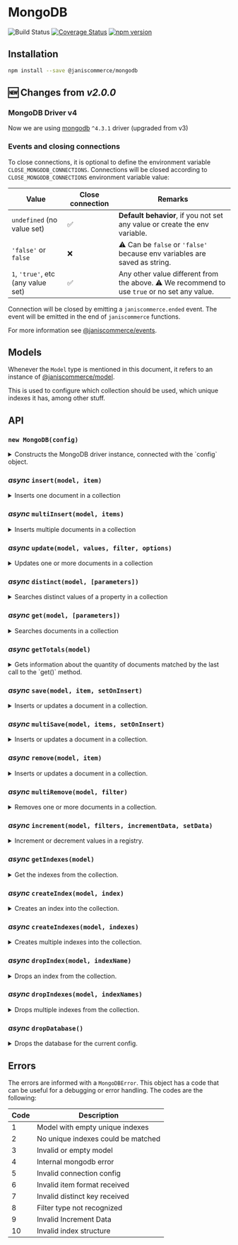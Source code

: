 
# MongoDB

![Build Status](https://github.com/janis-commerce/mongodb/workflows/Build%20Status/badge.svg)
[![Coverage Status](https://coveralls.io/repos/github/janis-commerce/mongodb/badge.svg?branch=master)](https://coveralls.io/github/janis-commerce/mongodb?branch=master)
[![npm version](https://badge.fury.io/js/%40janiscommerce%2Fmongodb.svg)](https://www.npmjs.com/package/@janiscommerce/mongodb)

## Installation

```sh
npm install --save @janiscommerce/mongodb
```

## :new: Changes from _v2.0.0_

### MongoDB Driver v4

Now we are using [mongodb](https://www.npmjs.com/package/mongodb) `^4.3.1` driver (upgraded from v3)

### Events and closing connections

To close connections, it is optional to define the environment variable `CLOSE_MONGODB_CONNECTIONS`.
Connections will be closed according to `CLOSE_MONGODB_CONNECTIONS` environment variable value:

| Value | Close connection | Remarks |
|-------|------------------|---------|
| `undefined` (no value set) | :white_check_mark: | **Default behavior**, if you not set any value or create the env variable. |
| `'false'` or `false` | :x: | :warning: Can be `false` or `'false'` because env variables are saved as string. |
| `1`, `'true'`, etc (any value set) | :white_check_mark: | Any other value different from the above. :warning:  We recommend to use `true` or no set any value. |

Connection will be closed by emitting a `janiscommerce.ended` event. The event will be emitted in the end of `janiscommerce` functions.

For more information see [@janiscommerce/events](https://www.npmjs.com/package/@janiscommerce/events).

## Models
Whenever the `Model` type is mentioned in this document, it refers to an instance of [@janiscommerce/model](https://www.npmjs.com/package/@janiscommerce/model).

This is used to configure which collection should be used, which unique indexes it has, among other stuff.

## API

### `new MongoDB(config)`

<details>

<summary>Constructs the MongoDB driver instance, connected with the `config` object.</summary>

**Properties:**

- host `String` (optional): MongoDB host, default: `localhost`
- protocol `String` (optional): host protocol, default: `mongodb://`
- port `Number` (optional): host port, default none
- user `String` (optional): host username, default none
- password `String` (optional): host user password, default none
- database `String` **(required)**: MongoDB database
- limit `Number` (optional): Default limit for `get`/`getTotals` operations, default: `500`

**Usage:**
```js
const MongoDB = require('@janiscommerce/mongodb');

const Model = require('./myModel');

const mongo = new MongoDB({
   protocol: 'mongodb://',
   host: 'localhost',
   port: 27017
   user: 'some-user',
   password: 'super-secure-password',
   database: 'great-database'
});

const model = new Model();

// await mongo.[methodName](model);
```

</details>

### ***async*** `insert(model, item)`

<details>
<summary>Inserts one document in a collection</summary>

- model: `Model`: A model instance
- item: `Object`: The item to save in the collection

- Resolves `String`: The *ID* of the inserted item or rejects on failure.

**Usage:**
```js
await mongo.insert(model, {
   id: 1,
   name: 'test'
});
// > '000000054361564751d8516f'
```

</details>

### ***async*** `multiInsert(model, items)`

<details>
<summary>Inserts multiple documents in a collection</summary>

- model: `Model`: A model instance
- item: `Array<Object>`: The items to save in the collection

- Resolves `Array<Object>`: Items inserted
- Rejects `Error` When something bad occurs

**Usage:**
```js
await mongo.multiInsert(model, [
   { id: 2, name: 'test 1' },
   { id: 3, name: 'test 2' },
   { id: 4, name: 'test 3' }
]);
// > true
```

</details>

### ***async*** `update(model, values, filter, options)`

<details>
<summary>Updates one or more documents in a collection</summary>

- model: `Model`: A model instance
- values: `Object` or `Array<Object>`: The values to set in the documents
- filter: `Object`: Filter criteria to match documents
- options: `Object`: Optional parameters (such as [arrayFilters](https://docs.mongodb.com/v3.6/release-notes/3.6/#arrayfilters)) of the query [See more](https://docs.mongodb.com/v3.6/reference/method/db.collection.updateMany/#definition)

- Resolves `Number`: The number of modified documents
- Rejects `Error` When something bad occurs

**Usage:**
```js
// Updating an item
await mongo.update(
   model,
   { name: 'foobar', color: 'red' }, // the values to update
   { id: 1 } // the filter
);
// > 1

// Updating the enire collection...
await mongo.update(
   model,
   { status: 'active' }, // the values to update
);
// > Number

// Updating certain elements of an array
/* Sample document to match
{
	_id: ObjectID('5df0151dbc1d570011949d86'),
	items: [{ name: 'foo', price: 90 },{ name: 'bar', price: 45 }]
}
*/
await mongo.update(
   model,
   { $set: { "items.$[elem].price" : 100 } }, // the values to update
   {}
   { arrayFilters: [ { "elem.price": { $gte: 85 } } ] }
)
// > Number
/* Output
{
	_id: ObjectID('5df0151dbc1d570011949d86'),
	items: [{ name: 'foo', price: 100 },{ name: 'bar', price: 45 }]
}
*/
```

</details>

### ***async*** `distinct(model, [parameters])`

<details>
<summary>Searches distinct values of a property in a collection</summary>

- model: `Model`: A model instance
- parameters: `Object` (optional): The query parameters. Default: `{}`. It only accepts `key` (the field name to get distinct values from, and `filters` -- described below in `get()` method)

- Resolves `Array<Object>`: An array of documents
- Rejects `Error` When something bad occurs

**Usage:**
```js
await mongo.distinct(model, { key: 'color', filters: { status: 'active' } });
// > ['Red', 'Blue']

```

</details>

### ***async*** `get(model, [parameters])`

<details>
<summary>Searches documents in a collection</summary>

- model: `Model`: A model instance
- parameters: `Object` (optional): The query parameters. Default: `{}`

- Resolves `Array<Object>`: An array of documents
- Rejects `Error` When something bad occurs

**Available parameters: (all of them are optional)**

- order `Object`: Sets the sorting criteria of the matched documents, for example: `{ myField: 'asc', myOtherField: 'desc' }`
- limit `Number`: Sets the page size when fetching documents. Defaults to the limit of the constructor.
- page `Number`: Sets the current page to retrieve.
- filters `Object|Array<Object>`: Sets the criteria to match documents. An object means AND operation between multiple filters. An array mean an OR operation. See examples [below](#filters).

Parameters example:
```js
{
   limit: 1000, // Default 500 from config
   page: 2,
   order: {
      itemField: 'asc'
   },
   filters: {
      itemField: 'foobar',
      otherItemField: {
         'value': ['foo', 'bar'],
         'type' : 'in'
      }
   }
}
```

#### Filters

The filters have a simpler structure than raw mongo filters, in order to simplify it's usage.

**Filter types**

The filter types can be defined in the model static getter `fields` like this:
```js
class MyModel extends Model {
	static get fields() {
		return {
			myField: {
				type: 'greaterOrEqual'
			}
		}
	}
}
```

It can also be overriden in each query like this:
```js
mongodb.get(myModel, {
	filters: {
		myField: {
			type: 'lesserOrEqual',
			value: 10
		}
	}
});
```

The following table shows all the supported filter types, and it's equivalence:

| Type           | Mongo equivalence |
| -------------- | ----------------- |
| equal          | $eq               |
| notEqual       | $ne               |
| greater        | $gt               |
| greaterOrEqual | $gte              |
| lesser         | $lt               |
| lesserOrEqual  | $lte              |
| in             | $in               |
| notIn          | $nin              |
| search         | $regex            |
| all            | $all              |
| exists         | $exists           |
| text           | $text             |
| elemMatch      | $elemMatch        |
| nearSphere     | $nearSphere       |
| geoIntersects  | $geoIntersects    |

If the type isn't defined in the model nor in the query, it defaults to `equal` for single valued filters or `in` for multivalued filter.

You can also pass an _unsupported_ mongodb `type` (it must start with the `$` character, for example: `$mod`).

**Internal field names**

The name of a filter and the field that it will match can differ. To achieve that, you must declare it in the model static getter `fields`:

```js
class MyModel extends Model {
	static get fields() {
		return {
			externalFieldName: {
				field: 'internalFieldName'
			}
		}
	}
}
```

**Mongo ObjectIds**

The fields of type `ObjectId` can be defined in the model this way:
```js
class MyModel extends Model {
	static get fields() {
		return {
			someIdField: {
				isID: true
			}
		}
	}
}
```

The package will handle the `string` to `ObjectId` conversion automatically for you. The `id` field is also automatically mapped to `_id` and converted to an `ObjectId`

It also maps `_id` field to `id` when retrieving documents.

**Example**

Putting it all together, here's a complete example with all possible configurations:

```js

class MyModel extends Model {
	static get fields() {
		return {
			otherIdField: {
				isID: true
			},
			greaterField: {
				type: 'greaterOrEqual'
			},
			overridenField: {
				type: 'search'
			},
			externalFieldName: {
				field: 'internalFieldName'
			}
		}
	}
}

mongodb.get(myModel, {
	filters: {
		id: '5df0151dbc1d570011949d86',
		otherIdField: ['5df0151dbc1d570011949d87', '5df0151dbc1d570011949d88'],
		greaterField: 15,
		overridenField: {
			type: 'exists',
			value: true
		},
		externalFieldName: true,
		someOtherField: ['foo', 'bar']
	}
});

// This is converted to the following mongo filter:
{
	id: {
		$eq: ObjectId('5df0151dbc1d570011949d86') // Automatically converted to ObjectId, default $eq type
	},
	otherIdField: {
		$in: [ObjectId('5df0151dbc1d570011949d87'), ObjectId('5df0151dbc1d570011949d88')] // Converted to ObjectId by model, default $in type
	},
	greaterField: {
		$gte: 15 // $gte type defined by model
	},
	overridenField: {
		$exists: true // $exists type overriden by query
	},
	internalFieldName: {
		$eq: true // Field name defined by model, default $eq type
	},
	someOtherField: {
		$in: ['foo', 'bar'] // Default $in type
	}
}
```

#### Nested filters
If you want to filter by fields inside objects, you can use nested filters. For example:
```js
{

/* Sample document to match
{
	_id: ObjectID('5df0151dbc1d570011949d86'),
	someField: {
		foo: 'bar'
	}
}
*/
mongodb.get(myModel, {
	filters: {
		'someField.foo': 'bar'
	}
});
```

**Usage:**
```js
await mongo.get(model, {})
// > [ ... ] // Every document in the collection, up to 500 documents.

// finding documents with a specific filter
await mongo.get(model, { filters: { id: 1 } })
// > [{ id: 1, name: 'foobar' }]

// finding the page 2 of elements with value "foo" with a page size of 10 elements.
await mongo.get(model, { limit: 10, page: 2 filters: { name: 'foo' } })
// > [ ... ] // The second page of 10 documents matching name equals to 'foo'.

// finding all entries ordered descendently by id
await mongo.get(model, { order: { id: 'desc' } });
// > [ ... ] // Every document in the collection, ordered by descending id, up to 500 documents.
```

</details>

### ***async*** `getTotals(model)`

<details>
<summary>Gets information about the quantity of documents matched by the last call to the `get()` method.</summary>

- model: `Model`: A model instance used for the query. **IMPORTANT**: This must be the same instance.

- Resolves `Object`: An object containing the totalizers
- Rejects `Error` When something bad occurs

Return example:
```js
{
   total: 140,
   pageSize: 60,
   pages: 3,
   page: 1
}
```

If no query was executed before, it will just return the `total` and `pages` properties with a value of zero.

**Usage:**
```js
// getTotals
result = await mongo.getTotals(model);
// > { page: 1, limit: 500, pages: 1, total: 4 }
```

</details>

### ***async*** `save(model, item, setOnInsert)`

<details>
<summary>Inserts or updates a document in a collection.</summary>

- model: `Model`: A model instance used for the query.
- item: `Object`: The item to upsert in the collection
- setOnInsert: `Object`: Default values to insert on Items.

- Resolves `Object`: An object containing the totalizers
- Rejects `Error` When something bad occurs

This operation uses unique indexes in order to update existing documents. If `id` is provided in the item, it will be used. Otherwise, it will try to match a unique index defined in the model. If no unique index can be matched by the item, it will reject an error.

**Usage:**
```js
// save insert
await mongo.save(model, {
   unique: 1,
   name: 'test'
});
// > '000000054361564751d8516f'

// save update
await mongo.save(model, {
   id: '00000058faf66849077316ba',
   unique: 1,
   name: 'test'
});
// > '00000058faf66849077316ba'

// save update
await mongo.save(model, {
   unique: 2,
   name: 'test-2'
}, { status: 'active' });
// > '00000058faf66849077316bb'
/* In DB:
{
   _id: '00000058faf66849077316bb',
   unique: 2,
   name: 'test-2',
   dateCreated: ISODate("2020-01-14T14:01:29.170Z"),
   status: 'active'
}
*/

// save update
await mongo.save(model, {
   unique: 2,
   name: 'test-2',
   status: 'inactive'
}, { status: 'active' });
// > '00000058faf66849077316bb'
/* In DB:
{
   _id: '00000058faf66849077316bb',
   unique: 2,
   name: 'test-2',
   dateCreated: ISODate("2020-01-14T14:01:29.170Z"),
   status: 'inactive'
}
*/
```
</details>

### ***async*** `multiSave(model, items, setOnInsert)`

<details>
<summary>Inserts or updates a document in a collection.</summary>

- model: `Model`: A model instance used for the query.
- items: `Array<Object>`: The items to upsert in the collection
- setOnInsert: `Object`: Default values to insert on Items.

- Resolves `Boolean`: `true` if items can be upserted
- Rejects `Error` When something bad occurs

**Usage:**
```js
await mongo.multiSave(model, [
   { id: 1, name: 'test 1' },
   { id: 2, name: 'test 2' },
   { id: 3, name: 'test 3' }
]);
// > true
```

</details>

### ***async*** `remove(model, item)`

<details>
<summary>Inserts or updates a document in a collection.</summary>

- model: `Model`: A model instance used for the query.
- item: `Object`: The items to be removed

- Resolves `Boolean`: `true` if one document was removed. `false` otherwise.
- Rejects `Error` When something bad occurs

This operation uses unique indexes in order to remove an existing document. If `id` is provided in the item, it will be used. Otherwise, it will try to match a unique index defined in the model. If no unique index can be matched by the item, it will reject an error.

**Usage:**
```js
await mongo.remove(model, { id: '0000000055f2255a1a8e0c54' });
// > true|false
```

</details>

### ***async*** `multiRemove(model, filter)`

<details>
<summary>Removes one or more documents in a collection.</summary>

- model: `Model`: A model instance
- filter: `Object`: Filter criteria to match documents

- Resolves `Number`: Number that repesents the amount of removed documents.
- Rejects `Error` When something bad occurs

**Usage:**
```js
await mongo.multiRemove(model, { name: { type: 'search', value: 'test' } });
// > 5
```

</details>

### ***async*** `increment(model, filters, incrementData, setData)`

<details>
<summary>Increment or decrement values in a registry.</summary>

- model: `Model`: A model instance used for the query.
- filters: `Object`: Unique Filter criteria to match documents
- incrementData: `Object`: The fields with the values to increment or decrement to updated in the collection (values must be *number* type).
- setData: `Object`: extra data to be updated in the registry

- Resolves `Object`: An object containing the updated registry
- Rejects `Error` When something bad occurs

**Usage:**
```js
await mongo.increment(model, { status: 'pending' }, { pendingDaysQuantity: 1 }, { updatedDate: new Date() });
/* Output:
{
   _id: ObjectID('5df0151dbc1d570011949d86'),
   status: 'pending',
   pendingDaysQuantity: 4
   updatedDate:ISODate("2020-11-09T14:01:29.170Z")
}
*/
```

</details>

### ***async*** `getIndexes(model)`

<details>
<summary>Get the indexes from the collection.</summary>

- model `Model`: A model instance

- Resolves `Array<object>`: An array with the collection indexes
- Rejects `Error`: When something bad occurs

This method also format the received indexes from MongoDB by getting only the fields `name`, `key` and `unique`.

**Usage:**
```js
await mongo.getIndexes(model);
// > [{name: 'some-index', key: { field: 1 }, unique: false}]
```

</details>

### ***async*** `createIndex(model, index)`

<details>
<summary>Creates an index into the collection.</summary>

- model `Model`: A model instance
- index `Object`: An object with the following properties:
   - name `String` (Required): The index name
   - key `Object` (Required): The index key with the fields to index
   - unique `Boolean` (Optional): Indicates if the index must be unique or not

- Resolves `Boolean`: `true` if the index was successfully created
- Rejects `Error`: When something bad occurs

**Usage:**
```js
await mongo.createIndex(model, {
   name: 'some-index',
   key: { field: 1 },
   unique: true
});
// > true
```

</details>

### ***async*** `createIndexes(model, indexes)`

<details>
<summary>Creates multiple indexes into the collection.</summary>

- model `Model`: A model instance
- indexes `Array<object>`: An array with the indexes to create (index object structure defined in `createIndex` method)

- Resolves `Boolean`: `true` if the indexes was successfully created
- Rejects `Error`: When something bad occurs

**Usage:**
```js
await mongo.createIndexes(model, [
   {
      name: 'some-index',
      key: { field: 1 },
      unique: true
   },
   {
      name: 'other-index',
      key: { otherField: 1 }
   }
]);
// > true
```

</details>

### ***async*** `dropIndex(model, indexName)`

<details>
<summary>Drops an index from the collection.</summary>

- model `Model`: A model instance
- indexName: `String`: The name of the index to drop

- Resolves `Boolean`: `true` if the index was successfully dropped
- Rejects `Error`: When something bad occurs

**Usage:**
```js
await mongo.dropIndex(model, 'some-index');
// > true
```

</details>

### ***async*** `dropIndexes(model, indexNames)`

<details>
<summary>Drops multiple indexes from the collection.</summary>

- model `Model`: A model instance
- indexNames: `Array<string>`: The names of the indexs to drop

- Resolves `Boolean`: `true` if the index was successfully dropped
- Rejects `Error`: When something bad occurs

**Usage:**
```js
await mongo.dropIndexes(model, ['some-index', 'other-index'])
// > true
```

</details>

### ***async*** `dropDatabase()`

<details>
<summary>Drops the database for the current config.</summary>

- Resolves `Boolean`: `true` if the database was successfully dropped, false otherwise.
- Rejects `Error`: When something bad occurs

**Usage:**
```js
await mongo.dropDatabase();
// > true|false
```

</details>

## Errors

The errors are informed with a `MongoDBError`.
This object has a code that can be useful for a debugging or error handling.
The codes are the following:

| Code | Description                        |
|------|----------------------------------- |
| 1    | Model with empty unique indexes    |
| 2    | No unique indexes could be matched |
| 3    | Invalid or empty model             |
| 4    | Internal mongodb error             |
| 5    | Invalid connection config          |
| 6    | Invalid item format received       |
| 7    | Invalid distinct key received      |
| 8    | Filter type not recognized         |
| 9    | Invalid Increment Data             |
| 10   | Invalid index structure            |
